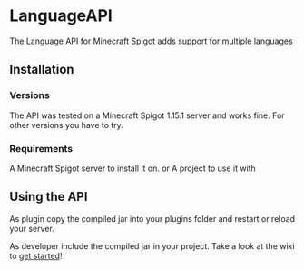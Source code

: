 # LanguageAPI
The Language API for Minecraft Spigot adds support for multiple languages


## Installation
### Versions
The API was tested on a Minecraft Spigot 1.15.1 server and works fine.
For other versions you have to try.

### Requirements
A Minecraft Spigot server to install it on.
or
A project to use it with

## Using the API
As plugin copy the compiled jar into your plugins folder and restart or reload your server.

As developer include the compiled jar in your project.
Take a look at the wiki to [get started](https://github.com/GalaxyLPS/LanguageAPI/wiki/getting-started/)!


